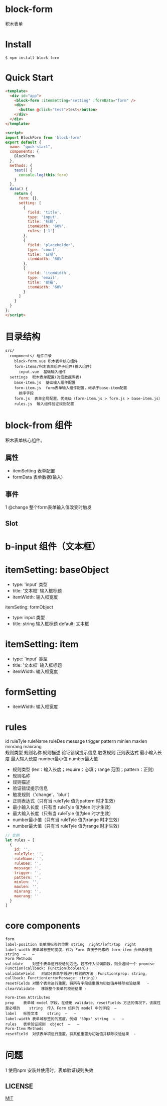 # block-form

积木表单

# Install

```
$ npm install block-form
```

# Quick Start

```html
<template>
  <div id="app">
    <block-form :itemSetting="setting" :formData="form" />
    <div>
      <button @click="test">test</button>
    </div>
  </div>
</template>

<script>
import BlockForm from 'block-form'
export default {
  name: "quck-start",
  components: {
    BlockForm
  },
  methods: {
    test() {
      console.log(this.form)
    }
  },
  data() {
    return {
      form: {},
      setting: [
        {
          field: 'title',
          type: 'input',
          title: '标题',
          itemWidth: '60%',
          rules: ['1']
        },
        {
          field: 'placeholder',
          type: 'count',
          title: '日期',
          itemWidth: '60%'
        },
        {
          field: 'itemWidth',
          type: 'email',
          title: '邮箱',
          itemWidth: '60%'
        }
      ]
    }
  }
};
</script>
```


# 目录结构

```
src/
  components/ 组件目录
    block-form.vue 积木表单核心组件
    form-items/积木表单组件子组件(输入组件)
      input.vue  基础输入组件
  settings  积木表单配置(对应数据库表)
    base-item.js  基础输入组件配置
    form-item.js  form表单输入组件配置，继承于base-item配置
      排序字段
    form.js  表单全局配置，优先级（form-item.js > form.js > base-item.js）
    rules.js  输入组件验证规则配置

```

# block-from 组件

积木表单核心组件。

## 属性

+ itemSetting 表单配置
+ formData 表单数据(输入)

## 事件

1 @change 整个form表单输入值改变时触发

## Slot

# b-input 组件（文本框）

# itemSetting: baseObject

+ type: 'input'  类型
+ title: '文本框'  输入框标题
+ itemWidth: 输入框宽度

itemSeting: formObject

+ type: input  类型
+ title: string  输入框标题  default: 文本框

# itemSetting: item

+ type: 'input'  类型
+ title: '文本框'  输入框标题
+ itemWidth: 输入框宽度

# formSetting

+ itemWidth: 输入框宽度

# rules
id ruleTyle ruleName ruleDes   message         trigger   pattern     minlen        maxlen        minrang       maxrang      
   规则类型 规则名称 规则描述  验证错误提示信息   触发规则  正则表达式  最小输入长度  最大输入长度  number最小值  number最大值
+ 规则类型 (len：输入长度；require：必填；range 范围；pattern：正则)
+ 规则名称 
+ 规则描述
+ 验证错误提示信息
+ 触发规则（'change'，'blur'）
+ 正则表达式（只有当 ruleTyle 值为pattern 时才生效）
+ 最小输入长度（只有当 ruleTyle 值为len 时才生效）
+ 最大输入长度（只有当 ruleTyle 值为len 时才生效）
+ number最小值（只有当 ruleTyle 值为range 时才生效）
+ number最大值（只有当 ruleTyle 值为range 时才生效）

```js
// 实例
let rules = [
  {
    id: '',
    ruleTyle: '',
    ruleName: '',
    ruleDes: '',
    message: '',
    trigger: '',
    pattern: '',
    minlen: '',
    maxlen: '',
    minrang: '',
    maxrang: ''
  }
]

```

# core components

```
form
label-position 表单域标签的位置	string	right/left/top	right
label-width 表单域标签的宽度，作为 Form 直接子元素的 form-item 会继承该值	string	—	—
Form Methods
validate	对整个表单进行校验的方法。若不传入回调函数，则会返回一个 promise	Function(callback: Function(boolean))
validateField	对部分表单字段进行校验的方法	Function(prop: string, callback: Function(errorMessage: string))
resetFields	对整个表单进行重置，将所有字段值重置为初始值并移除校验结果	-
clearValidate	移除整个表单的校验结果	-

Form-Item Attributes
prop	表单域 model 字段，在使用 validate、resetFields 方法的情况下，该属性是必填的	string	传入 Form 组件的 model 中的字段	—
label	标签文本	string	—	—
label-width	表单域标签的的宽度，例如 '50px'	string	—	—
rules	表单验证规则	object	—	—
Form-Item Methods
resetField	对该表单项进行重置，将其值重置为初始值并移除校验结果	-
```

# 问题

1 使用npm 安装并使用时，表单验证规则失效


## LICENSE
[MIT](LICENSE)

